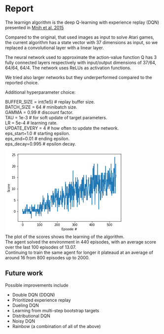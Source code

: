 # Report

The learnign algorithm is the deep Q-learning with experience replay (DQN) presented in 
[ Mnih et al. 2015](https://storage.googleapis.com/deepmind-media/dqn/DQNNaturePaper.pdf) 

Compared to the original, that used images as input to solve Atari games, the current algorithm has a state vector with 37 dimensions as input, 
so we replaced a convolutional layer with a linear layer.

The neural network used to approximate the action-value function Q has 3 fully connected layers respectively with input/output dimensions of 
37/64, 64/64, 64/4. The network uses ReLUs as activation functions.

We tried also larger networks but they underperformed compared to the reported choice.

Additional hyperparameter choice:

BUFFER_SIZE = int(1e5)  # replay buffer size.   
BATCH_SIZE = 64         # minibatch size.   
GAMMA = 0.99            # discount factor.   
TAU = 1e-3              # for soft update of target parameters.   
LR = 5e-4               # learning rate.       
UPDATE_EVERY = 4        # how often to update the network.     
eps_start=1.0           # starting epsilon.   
eps_end=0.01            # ending epsilon.   
eps_decay=0.995         # epsilon decay.     



![score](score.png)   
The plot of the scores shows the learning of the algorithm.  
The agent solved the environment in 440 episodes, with an average score over the last 100 episodes of 13.07.  
Continuing to train the same agent for longer it plateaud at an average of around 16 from 800 episodes up to 2000.


## Future work
Possible improvements include
* Double DQN (DDQN)
* Prioritized experience replay
* Dueling DQN
* Learning from multi-step bootstrap targets
* Distributional DQN
* Noisy DQN
* Rainbow (a combination of all of the above)

